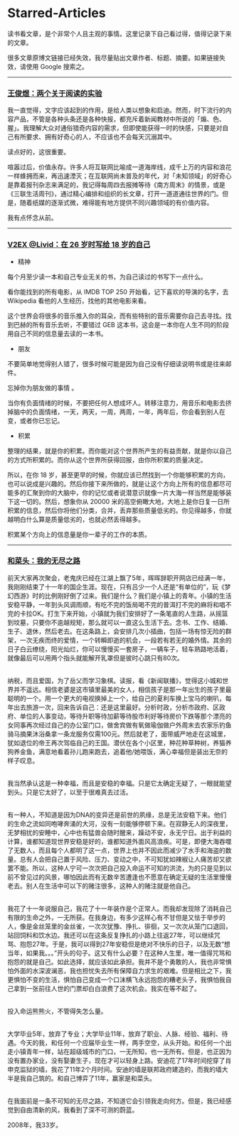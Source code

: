 # Starred-Articles

读书看文章，是个非常个人且主观的事情。这里记录下自己看过得，值得记录下来的文章。

很多文章原博文链接已经失效，我尽量贴出文章作者、标题、摘要。如果链接失效，请使用 Google 搜索之。

------
### [王俊煜：两个关于阅读的实验](http://mp.weixin.qq.com/s?timestamp=1470474005&src=3&ver=1&signature=BqeK7DEtMue1cGgzSvs4ESlrhS56BKa-0*armWTtO*GBYqxf*Nt-stblQYt98VznMEeRafvcLTLiZYhBC2AZotTA8CPCD5H1xzRzjxaTsi5aJo8Z9Nvt4O31GXbyTJR37Q4yQ6HLFaKn145uzzdMzMAO1Wh08jEoupCgi5ERWV0=)

我一直觉得，文字应该起到的作用，是给人类以想象和启迪。然而，时下流行的内容产品，不管是各种头条还是各种快报，都充斥着新闻教材中所说的「煽、色、腥」。我理解大众对通俗猎奇内容的需求，但即使能获得一时的快感，只要是对自己有所要求、拥有好奇心的人，不应该也不会每天沉溺其中。

读点好的，这很重要。

喧嚣过后，价值永存。许多人将互联网比喻成一道海岸线，成千上万的内容和浪花一样蜂拥而来，再迅速湮灭；在互联网尚未普及的年代，对「未知领域」的好奇心是靠着报刊杂志来满足的，我记得每周四去报摊等待《南方周末》的情景，或是《三联生活周刊》，通过精心编排和组织的长文章，打开一道道通往世界的门。但是，随着纸媒的逐渐式微，难得能有地方提供不同兴趣领域的有价值内容。

我有点怀念从前。

-----
### [V2EX @Livid：在 26 岁时写给 18 岁的自己](http://livid.v2ex.com/essays/2012/01/24/a-letter-from-26-to-18/)

- 精神

每个月至少读一本和自己专业无关的书，为自己读过的书写下一点什么。

看你能找到的所有电影，从 IMDB TOP 250 开始看，记下喜欢的导演的名字，去 Wikipedia 看他的人生经历，找他的其他电影来看。

这个世界会将很多的音乐推入你的耳朵，而有些特别的音乐需要你自己去寻找。找到巴赫的所有音乐去听，不要错过 GEB 这本书，这会是一本你在人生不同的阶段用自己不同的信息量去读的一本书。

- 朋友

不要简单地觉得别人错了，很多时候可能是因为自己没有仔细读说明书或是往来邮件。

忘掉你为朋友做的事情 。

当你有负面情绪的时候，不要把任何人想成坏人。转移注意力，用音乐和电影去挤掉脑中的负面情绪，一天，两天，一周，两周，一年，两年后，你会看到别人在变，或者你已忘记。

- 积累

整理的结果，就是你的积累。而你能对这个世界所产生的有益贡献，就是你以自己的方式所积累的。而你从这个世界所获得回报，由你所积累的质量决定。

所以，在你 18 岁，甚至更早的时候，你就应该已然找到一个你能够积累的方向，也可以说成是兴趣的。然后你接下来所做的，就是让这个方向上所有的信息都尽可能多的汇聚到你的大脑中，你的记忆或者说潜意识就像一片大海一样当然是能够装下这一切的。然后，想象你从 20000 米的高空俯瞰大地，大地上是你日复一日所积累的信息，然后你将他们分类，合并，丢弃那些质量低劣的。你见得越多，你就越明白什么算是质量低劣的，也就必然丢得越多。

积累某个方向上的信息量是你一辈子的工作的本质。

------

### [和菜头：我的无尽之路](https://www.douban.com/group/topic/9275424/)

前天大家再次聚会，老鬼庆已经在江湖上飘了5年，晖晖辞职开网店已经满一年，我刚刚结束了十一年的国企生涯。现在，只有吕少一个人还是“有单位的”，玩《梦幻西游》时的比例刚好倒了过来。我们是什么？我们是小镇上的青年。小镇的生活安稳平静，一年到头风调雨顺，有吃不完的饭局喝不完的普洱打不完的麻将和唱不完的卡拉OK。打生下来开始，小镇就为我们安排好了一条笔直的人生路，从摇篮到坟墓，只要你不逾越规矩，那么就可以一直这么生活下去。念书、工作、结婚、生子、退休，然后老去。在这条路上，会安排几次小插曲，包括一场有惊无险的群架，一次无疾而终的爱情，一个转瞬即逝的机会，一段若有若无的婚外情。其余的日子白云缭绕，阳光灿烂，你可以慢慢买一套房子，一辆车子，轻车熟路地活着，就像最后可以用两个指头就能解开乳罩但是彼时心跳只有80次。 <br /><br />

纳税，而且爱国，为了岳父而学习象棋。读报，看《新闻联播》，觉得这小城和世界并不遥远。相信老婆是这市镇里最美的女人，相信孩子是那一年出生的孩子里最聪明的一个。用一个更大的电视换掉上一个，给自己的夏利车换上宝马的喇叭，每年出去旅游一次，回来告诉自己：还是这里最好。分析时政，分析市政府、区政府、单位的人事变动，等待升职等待加薪等待股市利好等待房价下跌等那个漂亮的女同事再次经过自己的办公室门口，做舍宾做有氧做瑜伽做户外周末去农家乐钓鱼骑马摘果沐浴桑拿一条龙服务仅需100元。然后就老了，面带威严地走在这城里，犹如退位的帝王再次驾临自己的王国。潜伏在各个小区里，种花种草种树，养猫养狗养金鱼，满意地看着孙儿跑来跑去，追着他/她喂饭，满心幸福但是装出无奈的样子叹息。 <br /><br />

我当然承认这是一种幸福，而且是安稳的幸福。只是它太确定无疑了，一眼就能望到头。只是它太好了，以至于很难真去过活。 <br /><br />

有一种人，不知道是因为DNA的变异还是前世的夙缘，总是无法安稳下来。他们的生命之流如同咆哮奔涌的大河，没有一刻能够停顿下来。在寂静无人的深夜里，无梦相扰的安睡中，心中也有猛兽会随时醒来，躁动不安，永无宁日。出于利益的计算，谁都知道现世界安稳是好的，谁都知道外面风高浪疾。可是，即便大海吞噬了无数人，而且每个人都明了这一点，世界上也并不因此而减少了水手和海盗的数量。总有人会把自己置于风险、压力、变动之中，不可知犹如辣椒让人痛苦却又欲罢不能。所以，这种人宁可一次次把自己投入命运不可知的洪流，为的只是见到以前不曾见过的风景，哪怕因此而有无数辛苦遭逢也不愿意在确定无疑的生活里慢慢老去。别人在生活中可以下的赌注很多，这种人的赌注就是他自己。 <br /><br />

我花了十一年说服自己，我花了十一年装作是个正常人。而我却发现除了消耗自己有限的生命之外，一无所获。在我身边，有多少这样心有不甘但是又怯于举步的人，像是金丝笼里的金丝雀，一次次犹豫、挣扎、徘徊，又一次次从笼门口退回，站回饲料和饮水边。我还可以在这条反复挣扎的小路上往返27年，可以继续咒骂、抱怨27年。于是，我可以得到27年安稳但是绝对不快乐的日子，以及无数“想当年，如果我。。。”开头的句子。这又有什么必要？在这种人生里，唯一值得咒骂和抱怨的就是自己。如此选择，就应该如此承担。我并不是个勇敢的人，我也非常惧怕外面的水深波澜恶，我也担忧失去所有保障自力求生的艰难。但是相比之下，我更惧怕不变的生活，惧怕自己变成一个口沫横飞永远抱怨的糟老头子，我惧怕我自己拿到一张前往人世的门票却白白浪费了这次机会。我实在等不起了。 <br /><br />

投入命运熊熊火，不管得失怎么量。 <br /><br />

大学毕业5年，放弃了专业；大学毕业11年，放弃了职业、人脉、经验、福利、待遇。今天的我，和任何一个应届毕业生一样，两手空空，从头开始。和任何一个出走小镇青年一样，站在超级城市的门口，一无所知，也一无所有。但是，也正因为没有置办家业，没有娶妻生子，现在才可以轻身上路。安迪花了17年时间挖穿了肖申克监狱的墙，我花了11年2个月时间。安迪的墙是联邦政府建造的，而我的墙大半是我自己筑的。和自己博弈了11年，赢家是和菜头。 <br /><br />

在我面前是一条不可知的无尽之路，不知道它会引领我走向何方。但是，我已经感觉到自由清新的风，我看到了深不可测的蔚蓝。 

2008年，我33岁。

